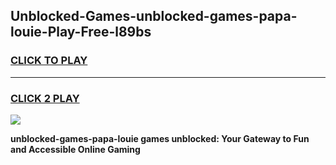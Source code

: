 
## Unblocked-Games-unblocked-games-papa-louie-Play-Free-l89bs
<h3>
<a href="https://premium76.site?title=unblocked-games-papa-louie&ref=19M">CLICK TO PLAY</a></h3>
<hr>

<h3>
<a href="https://premium76.site?title=unblocked-games-papa-louie&ref=19M">CLICK 2 PLAY</a>
  
</h3>

<a href="https://premium76.site?title=unblocked-games-papa-louie&ref=19M"><img src="https://clearcache.store/games.png"></a>


**unblocked-games-papa-louie games unblocked: Your Gateway to Fun and Accessible Online Gaming**
